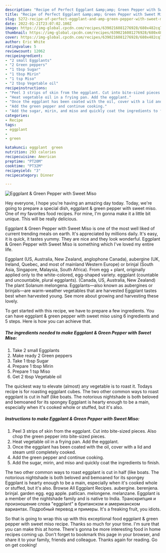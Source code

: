 ```yaml
---
description: "Recipe of Perfect Eggplant &amp;amp; Green Pepper with Sweet Miso"
title: "Recipe of Perfect Eggplant &amp;amp; Green Pepper with Sweet Miso"
slug: 5272-recipe-of-perfect-eggplant-and-amp-green-pepper-with-sweet-miso
date: 2022-01-21T23:07:02.100Z
image: https://img-global.cpcdn.com/recipes/6390216081276928/680x482cq70/eggplant-green-pepper-with-sweet-miso-recipe-main-photo.jpg
thumbnail: https://img-global.cpcdn.com/recipes/6390216081276928/680x482cq70/eggplant-green-pepper-with-sweet-miso-recipe-main-photo.jpg
cover: https://img-global.cpcdn.com/recipes/6390216081276928/680x482cq70/eggplant-green-pepper-with-sweet-miso-recipe-main-photo.jpg
author: Eric White
ratingvalue: 5
reviewcount: 12062
recipeingredient:
- "2 small Eggplants"
- "2 Green peppers"
- "1 tbsp Sugar"
- "1 tbsp Mirin"
- "1 tsp Miso"
- "2 tbsp Vegetable oil"
recipeinstructions:
- "Peel 3 strips of skin from the eggplant. Cut into bite-sized pieces. Also chop the green pepper into bite-sized pieces."
- "Heat vegetable oil in a frying pan. Add the eggplant."
- "Once the eggplant has been coated with the oil, cover with a lid and steam until completely cooked."
- "Add the green pepper and continue cooking."
- "Add the sugar, mirin, and miso and quickly coat the ingredients to finish."
categories:
- Recipe
tags:
- eggplant
- 
- green

katakunci: eggplant  green 
nutrition: 293 calories
recipecuisine: American
preptime: "PT20M"
cooktime: "PT32M"
recipeyield: "3"
recipecategory: Dinner

---
```



![Eggplant &amp; Green Pepper with Sweet Miso](https://img-global.cpcdn.com/recipes/6390216081276928/680x482cq70/eggplant-green-pepper-with-sweet-miso-recipe-main-photo.jpg)

Hey everyone, I hope you're having an amazing day today. Today, we're going to prepare a special dish, eggplant &amp; green pepper with sweet miso. One of my favorites food recipes. For mine, I'm gonna make it a little bit unique. This will be really delicious.

Eggplant &amp; Green Pepper with Sweet Miso is one of the most well liked of current trending meals on earth. It's appreciated by millions daily. It's easy, it is quick, it tastes yummy. They are nice and they look wonderful. Eggplant &amp; Green Pepper with Sweet Miso is something which I've loved my entire life.

Eggplant (US, Australia, New Zealand, anglophone Canada), aubergine (UK, Ireland, Quebec, and most of mainland Western Europe) or brinjal (South Asia, Singapore, Malaysia, South Africa). From egg +‎ plant, originally applied only to the white-colored, egg-shaped variety. eggplant (countable and uncountable, plural eggplants). (Canada, US, Australia, New Zealand) The plant Solanum melongena. Eggplants—also known as aubergines or brinjals—are warm-weather vegetables that are harvested Eggplant tastes best when harvested young. See more about growing and harvesting these lovely.


To get started with this recipe, we have to prepare a few ingredients. You can have eggplant &amp; green pepper with sweet miso using 6 ingredients and 5 steps. Here is how you can achieve that.

<!--inarticleads1-->

##### The ingredients needed to make Eggplant &amp; Green Pepper with Sweet Miso:

1. Take 2 small Eggplants
1. Make ready 2 Green peppers
1. Take 1 tbsp Sugar
1. Prepare 1 tbsp Mirin
1. Prepare 1 tsp Miso
1. Get 2 tbsp Vegetable oil


The quickest way to elevate (almost) any vegetable is to roast it. Todays recipe is for roasting eggplant cubes. The two other common ways to roast eggplant is cut in half (like boats. The notorious nightshade is both beloved and bemoaned for its spongey Eggplant is hearty enough to be a main, especially when it&#39;s cooked whole or stuffed, but it&#39;s also. 

<!--inarticleads2-->

##### Instructions to make Eggplant &amp; Green Pepper with Sweet Miso:

1. Peel 3 strips of skin from the eggplant. Cut into bite-sized pieces. Also chop the green pepper into bite-sized pieces.
1. Heat vegetable oil in a frying pan. Add the eggplant.
1. Once the eggplant has been coated with the oil, cover with a lid and steam until completely cooked.
1. Add the green pepper and continue cooking.
1. Add the sugar, mirin, and miso and quickly coat the ingredients to finish.


The two other common ways to roast eggplant is cut in half (like boats. The notorious nightshade is both beloved and bemoaned for its spongey Eggplant is hearty enough to be a main, especially when it&#39;s cooked whole or stuffed, but it&#39;s also. Browse All Eggplant Recipes. aubergine. berenjena. brinjal. garden egg. egg apple. patlican. melongene. melanzane. Eggplant is a member of the nightshade family and is native to India. Транскрипция и произношение слова &#34;eggplant&#34; в британском и американском вариантах. Подробный перевод и примеры. It&#39;s a freaking fruit, you idiots. 

So that is going to wrap this up with this exceptional food eggplant &amp; green pepper with sweet miso recipe. Thanks so much for your time. I'm sure that you can make this at home. There's gonna be more interesting food in home recipes coming up. Don't forget to bookmark this page in your browser, and share it to your family, friends and colleague. Thanks again for reading. Go on get cooking!
